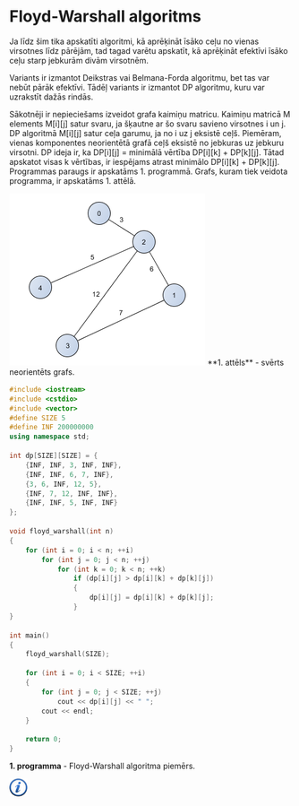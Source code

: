 # Floyd-Warshall algoritms

Ja līdz šim tika apskatīti algoritmi, kā aprēķināt īsāko ceļu no vienas virsotnes līdz pārējām, tad tagad varētu apskatīt, kā aprēķināt efektīvi īsāko ceļu starp jebkurām divām virsotnēm. 

Variants ir izmantot Deikstras vai Belmana-Forda algoritmu, bet tas var nebūt pārāk efektīvi. Tādēļ variants ir izmantot DP algoritmu, kuru var uzrakstīt dažās rindās.

Sākotnēji ir nepieciešams izveidot grafa kaimiņu matricu. Kaimiņu matricā M elements M[i][j] satur svaru, ja šķautne ar šo svaru savieno virsotnes i un j. DP algoritmā M[i][j] satur ceļa garumu, ja no i uz j eksistē ceļš. Piemēram, vienas komponentes neorientētā grafā ceļš eksistē no jebkuras uz jebkuru virsotni. DP ideja ir, ka DP[i][j] = minimālā vērtība DP[i][k] + DP[k][j]. Tātad apskatot visas k vērtības, ir iespējams atrast minimālo DP[i][k] + DP[k][j]. Programmas paraugs ir apskatāms 1. programmā. Grafs, kuram tiek veidota programma, ir apskatāms 1. attēlā.

<img alt="Floyd-Warshall grafs" src="/media/theory/fw_graph.png" />
**1. attēls** - svērts neorientēts grafs.

```cpp
#include <iostream>
#include <cstdio>
#include <vector>
#define SIZE 5
#define INF 200000000
using namespace std;

int dp[SIZE][SIZE] = {
    {INF, INF, 3, INF, INF},
    {INF, INF, 6, 7, INF},
    {3, 6, INF, 12, 5},
    {INF, 7, 12, INF, INF},
    {INF, INF, 5, INF, INF}
};

void floyd_warshall(int n)
{
    for (int i = 0; i < n; ++i)
        for (int j = 0; j < n; ++j)
            for (int k = 0; k < n; ++k)
                if (dp[i][j] > dp[i][k] + dp[k][j])
                {
                    dp[i][j] = dp[i][k] + dp[k][j];
                }
}

int main()
{
    floyd_warshall(SIZE);

    for (int i = 0; i < SIZE; ++i)
    {
        for (int j = 0; j < SIZE; ++j)
            cout << dp[i][j] << " ";
        cout << endl;
    }

    return 0;
}
```

**1. programma** - Floyd-Warshall algoritma piemērs.

<a href="http://en.wikipedia.org/wiki/Floyd%E2%80%93Warshall_algorithm" target="_blank">![Vairāk informācija](/media/theory/information.png)</a>